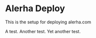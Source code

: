 # Alerha Deploy

This is the setup for deploying alerha.com

A test. Another test. Yet another test.